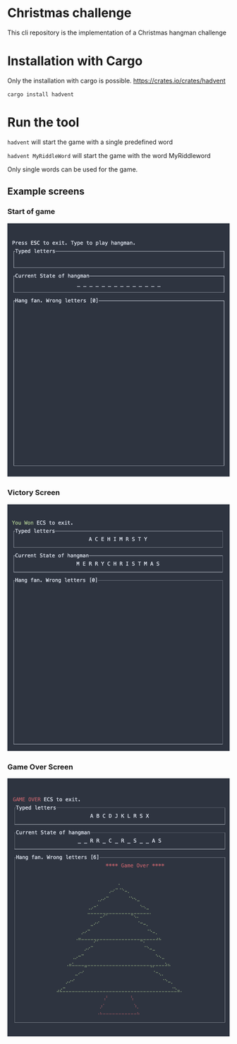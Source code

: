 # Christmas challenge

This cli repository is the implementation of a Christmas hangman challenge

# Installation with Cargo

Only the installation with cargo is possible.
https://crates.io/crates/hadvent

```
cargo install hadvent
```

# Run the tool

`hadvent` will start the game with a single predefined word

`hadvent MyRiddleWord` will start the game with the word MyRiddleword

Only single words can be used for the game.

## Example screens

### Start of game

![Start](./start.png)

### Victory Screen

![Victory](./victory.png)

### Game Over Screen

![Game Over](./game_over.png)